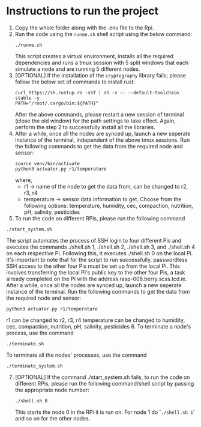 # Instructions to run the project
1. Copy the whole folder along with the .env file to the Rpi.
2. Run the code using the `runme.sh` shell script using the below command:
    ```
    ./runme.sh
    ```
    This script creates a virtual environment, installs all the required dependencies and runs a tmux session with 5 split windows that each simulate a node and are running 5 different nodes.
3. [OPTIONAL] If the installation of the `cryptography` library fails; please follow the below set of commands to install rust:
    ```
    curl https://sh.rustup.rs -sSf | sh -s -- --default-toolchain stable -y
    PATH="/root/.cargo/bin:${PATH}"
    ```
    After the above commands, please restart a new session of terminal (close the old window) for the path settings to take effect. Again, perform the step 2 to successfully install all the libraries.
4. After a while, once all the nodes are synced up, launch a new seperate instance of the terminal, independent of the above tmux sessions. Run the following commands to get the data from the required node and sensor:
    ```
    source venv/bin/activate
    python3 actuator.py r1/temperature
    ```
    where, 
    - r1 -> name of the node to get the data from, can be changed to r2, r3, r4
    - temperature -> sensor data information to get. Choose from the following options: temperature, humidity, cec, compaction, nutrition, pH, salinity, pesticides
5. To run the code on different RPis, please run the following command
```
./start_system.sh
```
The script automates the process of SSH login to four different Pis and executes the commands ./shell.sh 1, ./shell.sh 2, ./shell.sh 3, and ./shell.sh 4 on each respective Pi. Following this, it executes ./shell.sh 0 on the local Pi. It's important to note that for the script to run successfully, passwordless SSH access to the other four Pis must be set up from the local Pi. This involves transferring the local Pi's public key to the other four Pis, a task already completed on the Pi with the address rasp-008.berry.scss.tcd.ie.
After a while, once all the nodes are synced up, launch a new seperate instance of the terminal. Run the following commands to get the data from the required node and sensor:
```
python3 actuator.py r1/temperature
```
r1 can be changed to r2, r3, r4
temperature can be changed to humidity, cec, compaction, nutrition, pH, salinity, pesticides
6. To terminate a node's process, use the command
```
./terminate.sh
```
To terminate all the nodes' processes, use the command
```
./terminate_system.sh
```
7. [OPTIONAL] If the command ./start_system.sh fails, to run the code on different RPis, please run the following command/shell script by passing the appropriate node number:
    ```
    ./shell.sh 0
    ```
    This starts the node 0 in the RPi it is run on. For node 1 do '`./shell.sh 1`' and so on for the other nodes.
